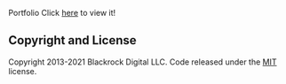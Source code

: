 Portfolio
Click [here](https://agupta35.github.io) to view it!

## Copyright and License

Copyright 2013-2021 Blackrock Digital LLC. Code released under the [MIT](https://github.com/BlackrockDigital/startbootstrap-grayscale/blob/gh-pages/LICENSE) license.
